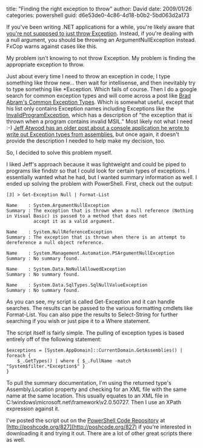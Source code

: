 
title: "Finding the right exception to throw"
author: David
date: 2009/01/26
categories: powershell
guid: d6e53de0-4c86-4d18-b0b2-5bd063d2a173

If you've been writing .NET applications for a while, you're likely aware that [you're not supposed to just throw Exception](http://msdn.microsoft.com/en-us/library/ms229021.aspx). Instead, if you're dealing with a null argument, you should be throwing an ArgumentNullException instead. FxCop warns against cases like this. 

My problem isn't knowing to not throw Exception. My problem is finding the appropriate exception to throw. 

Just about every time I need to throw an exception in code, I type something like throw new... then wait for intellisense, and then inevitably try to type something like \*Exception. Which fails of course. Then I do a google search for common exception types and will come across a post like [Brad Abram's Common Exception Types](http://blogs.msdn.com/brada/archive/2005/03/27/402801.aspx). Which is somewhat useful, except that his list only contains Exception names including Exceptions like the [InvalidProgramException](http://msdn.microsoft.com/en-us/library/system.invalidprogramexception.aspx), which has a description of "the exception that is thrown when a program contains invalid MSIL." Most likely not what I need :-) [Jeff Atwood has an older post about a console application he wrote to write out Exception types from assemblies](http://www.codinghorror.com/blog/archives/000115.html), but once again, it doesn't provide the description I needed to help make my decision, too. 

So, I decided to solve this problem myself. 

I liked Jeff's approach because it was lightweight and could be piped to programs like findstr so that I could look for certain types of exceptions. I essentially wanted what he had, but I wanted summary information as well. I ended up solving the problem with PowerShell. First, check out the output:

    [3] > Get-Exception Null | Format-List

    Name    : System.ArgumentNullException
    Summary : The exception that is thrown when a null reference (Nothing in Visual Basic) is passed to a method that does not
              accept it as a valid argument.

    Name    : System.NullReferenceException
    Summary : The exception that is thrown when there is an attempt to dereference a null object reference.

    Name    : System.Management.Automation.PSArgumentNullException
    Summary : No summary found.

    Name    : System.Data.NoNullAllowedException
    Summary : No summary found.

    Name    : System.Data.SqlTypes.SqlNullValueException
    Summary : No summary found.

As you can see, my script is called Get-Exception and it can handle searches. The results can be passed to the various formatting cmdlets like Format-List. You can also pipe the results to Select-String for further searching if you wish or just pipe it to a Where statement.

The script itself is fairly simple. The pulling of exception types is based entirely off of the following statement:

    $exceptions = [System.AppDomain]::CurrentDomain.GetAssemblies() | foreach {   
        $_.GetTypes() | where { $_.FullName -match "System$filter.*Exception$" }  
    }

To pull the summary documentation, I'm using the returned type's Assembly.Location property and checking for an XML file with the same name at the same location. This usually equates to an XML file in C:\windows\microsoft.net\framework\v2.0.50727. Then I use an XPath expression against it.

I've posted the script out on the [PowerShell Code Repository](http://poshcode.org/) at [http://poshcode.org/827](http://poshcode.org/827) if you're interested in downloading it and trying it out. There are a lot of other great scripts there as well.

